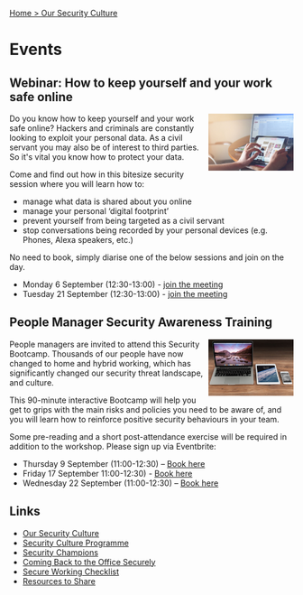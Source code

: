 [Home > Our Security Culture](security-culture-overview.md)

# Events

## Webinar: How to keep yourself and your work safe online

<img src="graphics/webinar-safe-online.png" width="30%" align="right" />

Do you know how to keep yourself and your work safe online? Hackers and criminals are constantly looking to exploit your personal data. As a civil servant you may also be of interest to third parties. So it's vital you know how to protect your data.

Come and find out how in this bitesize security session where you will learn how to:

- manage what data is shared about you online
- manage your personal ‘digital footprint’
- prevent yourself from being targeted as a civil servant
- stop conversations being recorded by your personal devices (e.g. Phones, Alexa speakers, etc.)

No need to book, simply diarise one of the below sessions and join on the day.

- Monday 6 September (12:30-13:00) - [join the meeting](https://intranet.justice.gov.uk/events/)
- Tuesday 21 September (12:30-13:00) - [join the meeting](https://intranet.justice.gov.uk/events/)

## People Manager Security Awareness Training

<img src="graphics/awareness-training.png" width="30%" align="right" />

People managers are invited to attend this Security Bootcamp. Thousands of our people have now changed to home and hybrid working, which has significantly changed our security threat landscape, and culture.

This 90-minute interactive Bootcamp will help you get to grips with the main risks and policies you need to be aware of, and you will learn how to reinforce positive security behaviours in your team.

​​​​​​​Some pre-reading and a short post-attendance exercise will be required in addition to the workshop. Please sign up via Eventbrite:​​

- Thursday 9 September (11:00-12:30) – [Book here](https://teams.microsoft.com/l/meetup-join/19:meeting_OGQ3OTM3MWEtMTI5OS00YzIxLTliOGYtN2JjY2JiZDQwMDRi%40thread.v2/0?context=%7b%22Tid%22:%22c6874728-71e6-41fe-a9e1-2e8c36776ad8%22%2c%22Oid%22:%225bd46019-b4c2-4344-a338-5d59cd97d4c4%22%7d)
- Friday 17 September 11:00-12:30) - [Book here](https://intranet.justice.gov.uk/events/people-manager-security-awareness-workshop-9/)
- Wednesday 22 September (11:00-12:30) – [Book here](https://intranet.justice.gov.uk/events/people-manager-security-awareness-workshop-6/)

## Links

- [Our Security Culture](security-culture-overview.md)
- [Security Culture Programme](security-culture-programme.md)
- [Security Champions](security-champions.md)
- [Coming Back to the Office Securely](coming-back-to-the-office-securely.md)
- [Secure Working Checklist](secure-working-checklist.md)
- [Resources to Share](resources.md)

